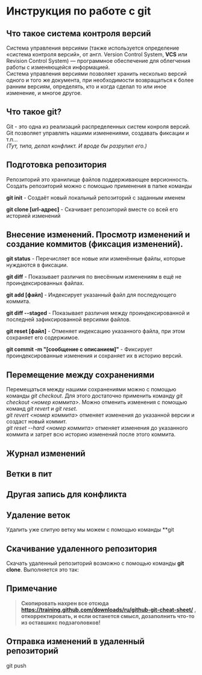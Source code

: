 # Инструкция по работе с git

## Что такое система контроля версий  
Система управления версиями (также используется определение «система контроля версий», от англ. Version Control System, **VCS** или Revision Control System) — программное обеспечение для облегчения работы с изменяющейся информацией.  
Система управления версиями позволяет хранить несколько версий одного и того же документа, при необходимости возвращаться к более ранним версиям, определять, кто и когда сделал то или иное изменение, и многое другое.

## Что такое git?
Git - это одна из реализаций распределенных систем конроля версий. Git позволяет управлять нашими изменениями, создавать фиксации и т.п...  
*(Тут, типа, делал конфликт. И вроде бы разрулил его.)*

## Подготовка репозитория
Репозиторий это хранилище файлов поддерживающее версионность. 
Создать репозиторий можно с помощью применения в папке команды  

**git init** - Создаёт новый локальный репозиторий с заданным именем

**git clone [url-адрес]** - Скачивает репозиторий вместе со всей его историей изменений

## Внесение изменений. Просмотр изменений и создание коммитов (фиксация изменений).

**git status** - Перечисляет все новые или изменённые файлы, которые нуждаются в фиксации.

**git diff** - Показывает различия по внесённым изменениям в ещё не проиндексированных файлах.

**git add [файл]** - Индексирует указанный файл для последующего коммита.

**git diff --staged** - Показывает различия между проиндексированной и последней зафиксированной версиями файлов.

**git reset [файл]** - Отменяет индексацию указанного файла, при этом сохраняет его содержимое.

**git commit -m "[сообщение с описанием]"** - Фиксирует проиндексированные изменения и сохраняет их в историю версий.

## Перемещение между сохранениями
Перемещаться между нашими сохранениями можно с помощью команды *git checkout*. Для этого достаточно применить команду *git checkout <номер коммита>*.
Можно отменить изменения с помощью команд *git revert* и *git reset*.  
*git revert <номер коммита>* отменяет изменения до указанной версии и создаст новый коммит.  
*git reset --hard <номер коммита>* отменяет изменения до указанного коммита и затрет всю историю изменений после этого коммита.

## Журнал изменений

## Ветки в пит

## Другая запись для конфликта

## Удаление веток  
Удалить уже слитую ветку мы можем с помощью команды **git 

## Скачивание удаленного репозитория
Скачать удаленный репозиторий возможно с помощью команды **git clone**. Выполняется это так:

## Примечание

> **Скопировать нахрен все отсюда https://training.github.com/downloads/ru/github-git-cheat-sheet/ , откорректировать, и если останется смысл, дозаполнить что-то из оставшихс подзаголовков!**

## Отправка изменений в удаленный репозиторий
git push